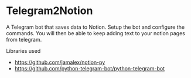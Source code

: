 # Telegram2Notion
A Telegram bot that saves data to Notion. Setup the bot and configure the commands. You will then be able to keep adding text to your notion pages from telegram.

Libraries used
+ https://github.com/jamalex/notion-py
+ https://github.com/python-telegram-bot/python-telegram-bot
